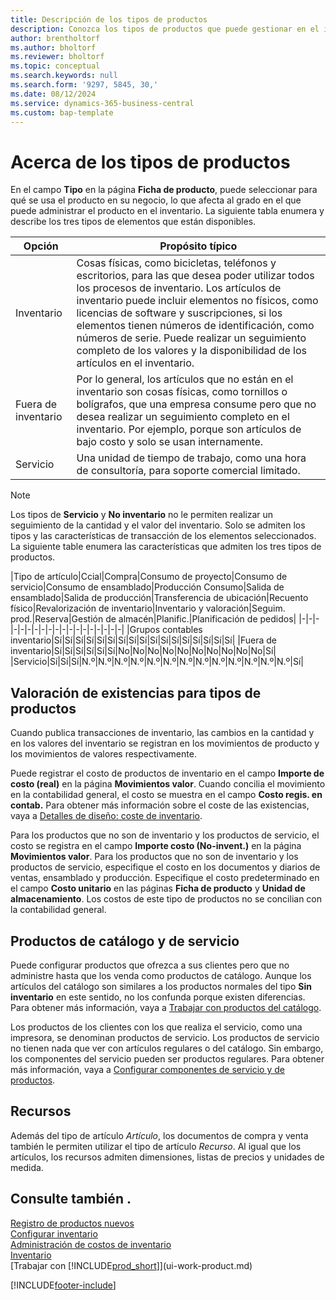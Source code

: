 ```yaml
---
title: Descripción de los tipos de productos
description: Conozca los tipos de productos que puede gestionar en el inventario y cómo le afectan los tipos. Puede ajustar la valuación de inventarios de un producto utilizando los métodos de gestión de costos FIFO o Promedio cuando los costos de los productos cambien por motivos distintos de las transacciones.
author: brentholtorf
ms.author: bholtorf
ms.reviewer: bholtorf
ms.topic: conceptual
ms.search.keywords: null
ms.search.form: '9297, 5845, 30,'
ms.date: 08/12/2024
ms.service: dynamics-365-business-central
ms.custom: bap-template
---
```

# Acerca de los tipos de productos

En el campo **Tipo** en la página **Ficha de producto**, puede seleccionar para qué se usa el producto en su negocio, lo que afecta al grado en el que puede administrar el producto en el inventario. La siguiente tabla enumera y describe los tres tipos de elementos que están disponibles.

|Opción|Propósito típico|
|------|-----------|
|Inventario|Cosas físicas, como bicicletas, teléfonos y escritorios, para las que desea poder utilizar todos los procesos de inventario. Los artículos de inventario puede incluir elementos no físicos, como licencias de software y suscripciones, si los elementos tienen números de identificación, como números de serie. Puede realizar un seguimiento completo de los valores y la disponibilidad de los artículos en el inventario.|
|Fuera de inventario|Por lo general, los artículos que no están en el inventario son cosas físicas, como tornillos o bolígrafos, que una empresa consume pero que no desea realizar un seguimiento completo en el inventario. Por ejemplo, porque son artículos de bajo costo y solo se usan internamente.|
|Servicio|Una unidad de tiempo de trabajo, como una hora de consultoría, para soporte comercial limitado.|

> [!NOTE]
> Los tipos de **Servicio** y **No inventario** no le permiten realizar un seguimiento de la cantidad y el valor del inventario. Solo se admiten los tipos y las características de transacción de los elementos seleccionados. La siguiente table enumera las características que admiten los tres tipos de productos.

|Tipo de artículo|Ccial|Compra|Consumo de proyecto|Consumo de servicio|Consumo de ensamblado|Producción Consumo|Salida de ensamblado|Salida de producción|Transferencia de ubicación|Recuento físico|Revalorización de inventario|Inventario y valoración|Seguim. prod.|Reserva|Gestión de almacén|Planific.|Planificación de pedidos|
|-|-|-|-|-|-|-|-|-|-|-|-|-|-|-|-|-|-|-|
|Grupos contables inventario|Sí|Sí|Sí|Sí|Sí|Sí|Sí|Sí|Sí|Sí|Sí|Sí|Sí|Sí|Sí|Sí|Sí|
|Fuera de inventario|Sí|Sí|Sí|Sí|Sí|Sí|No|No|No|No|No|No|No|No|No|No|Sí|
|Servicio|Sí|Sí|Sí|N.º|N.º|N.º|N.º|N.º|N.º|N.º|N.º|N.º|N.º|N.º|N.º|N.º|Sí|

## Valoración de existencias para tipos de productos

Cuando publica transacciones de inventario, las cambios en la cantidad y en los valores del inventario se registran en los movimientos de producto y los movimientos de valores respectivamente.

Puede registrar el costo de productos de inventario en el campo **Importe de costo (real)** en la página **Movimientos valor**. Cuando concilia el movimiento en la contabilidad general, el costo se muestra en el campo **Costo regis. en contab.** Para obtener más información sobre el coste de las existencias, vaya a [Detalles de diseño: coste de inventario](design-details-inventory-costing.md).

Para los productos que no son de inventario y los productos de servicio, el costo se registra en el campo **Importe costo (No-invent.)** en la página **Movimientos valor**. Para los productos que no son de inventario y los productos de servicio, especifique el costo en los documentos y diarios de ventas, ensamblado y producción. Especifique el costo predeterminado en el campo **Costo unitario** en las páginas **Ficha de producto** y **Unidad de almacenamiento**. Los costos de este tipo de productos no se concilian con la contabilidad general.

## Productos de catálogo y de servicio

Puede configurar productos que ofrezca a sus clientes pero que no administre hasta que los venda como productos de catálogo. Aunque los artículos del catálogo son similares a los productos normales del tipo **Sin inventario** en este sentido, no los confunda porque existen diferencias. Para obtener más información, vaya a [Trabajar con productos del catálogo](inventory-how-work-nonstock-items.md).

Los productos de los clientes con los que realiza el servicio, como una impresora, se denominan productos de servicio. Los productos de servicio no tienen nada que ver con artículos regulares o del catálogo. Sin embargo, los componentes del servicio pueden ser productos regulares. Para obtener más información, vaya a [Configurar componentes de servicio y de productos](service-how-setup-service-items.md).

## Recursos

Además del tipo de artículo *Artículo*, los documentos de compra y venta también le permiten utilizar el tipo de artículo *Recurso*. Al igual que los artículos, los recursos admiten dimensiones, listas de precios y unidades de medida. <!--With introduction of types *Service* and *Non-Inventory* we do not have any intention to add any extra capabilities for type Resource in purchase and sales processes. We recommend using items of applicable type instead. Resources will continue get new functionality to track the time and effort that is involved with performing and providing services and will stay important part of project and service management. Because many partner solutions use resources, we do not plan to deprecate them in the sales or purchase documents.-->

## Consulte también .

[Registro de productos nuevos](inventory-how-register-new-items.md)  
[Configurar inventario](inventory-setup-inventory.md)  
[Administración de costos de inventario](finance-manage-inventory-costs.md)  
[Inventario](inventory-manage-inventory.md)  
[Trabajar con [!INCLUDE[prod_short](includes/prod_short.md)]](ui-work-product.md)

[!INCLUDE[footer-include](includes/footer-banner.md)]
